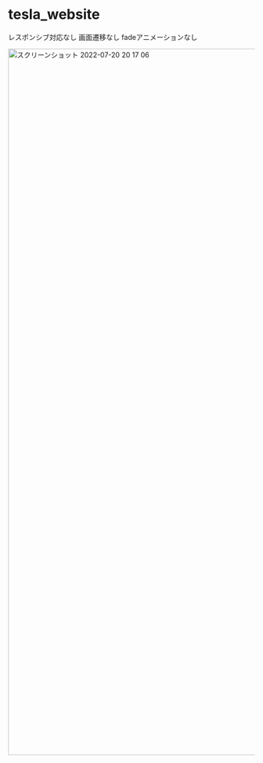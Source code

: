 # tesla_website

レスポンシブ対応なし
画面遷移なし
fadeアニメーションなし

<img width="1440" alt="スクリーンショット 2022-07-20 20 17 06" src="https://user-images.githubusercontent.com/87256037/179969220-69f7ace7-3dcf-4bcc-8f45-97541457f439.png">

